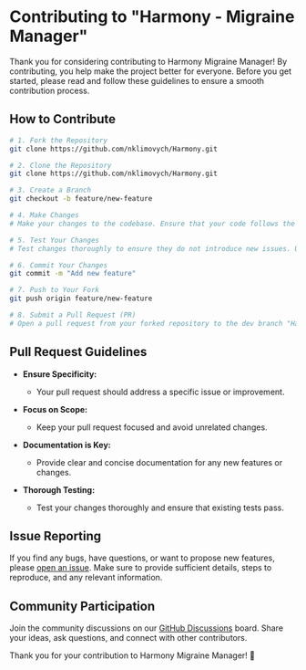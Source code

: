# Contributing to "Harmony - Migraine Manager"

Thank you for considering contributing to Harmony Migraine Manager! By contributing, you help make the project better for everyone. Before you get started, please read and follow these guidelines to ensure a smooth contribution process.

## How to Contribute

```bash
# 1. Fork the Repository
git clone https://github.com/nklimovych/Harmony.git
```

```bash
# 2. Clone the Repository
git clone https://github.com/nklimovych/Harmony.git
```

```bash
# 3. Create a Branch
git checkout -b feature/new-feature
```

```bash
# 4. Make Changes
# Make your changes to the codebase. Ensure that your code follows the existing coding style and conventions.
```

```bash
# 5. Test Your Changes
# Test changes thoroughly to ensure they do not introduce new issues. Update or add tests to validate your changes.
```

```bash
# 6. Commit Your Changes
git commit -m "Add new feature"
```

```bash
# 7. Push to Your Fork
git push origin feature/new-feature
```

```bash
# 8. Submit a Pull Request (PR)
# Open a pull request from your forked repository to the dev branch "Harmony - Migraine Manager" repository.
```

## Pull Request Guidelines

- **Ensure Specificity:**
  - Your pull request should address a specific issue or improvement.
  
- **Focus on Scope:**
  - Keep your pull request focused and avoid unrelated changes.

- **Documentation is Key:**
  - Provide clear and concise documentation for any new features or changes.

- **Thorough Testing:**
  - Test your changes thoroughly and ensure that existing tests pass.

## Issue Reporting

If you find any bugs, have questions, or want to propose new features, please [open an issue](https://github.com/nklimovych/harmony/issues). Make sure to provide sufficient details, steps to reproduce, and any relevant information.

## Community Participation

Join the community discussions on our [GitHub Discussions](https://github.com/nklimovych/harmony/discussions) board. Share your ideas, ask questions, and connect with other contributors.

Thank you for your contribution to Harmony Migraine Manager! 🎉
